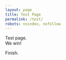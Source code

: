 ```yaml
---
layout: page
title: Test Page
permalink: /test/
robots: noindex, nofollow
---
```


Test page.  
We win!

Finish.
